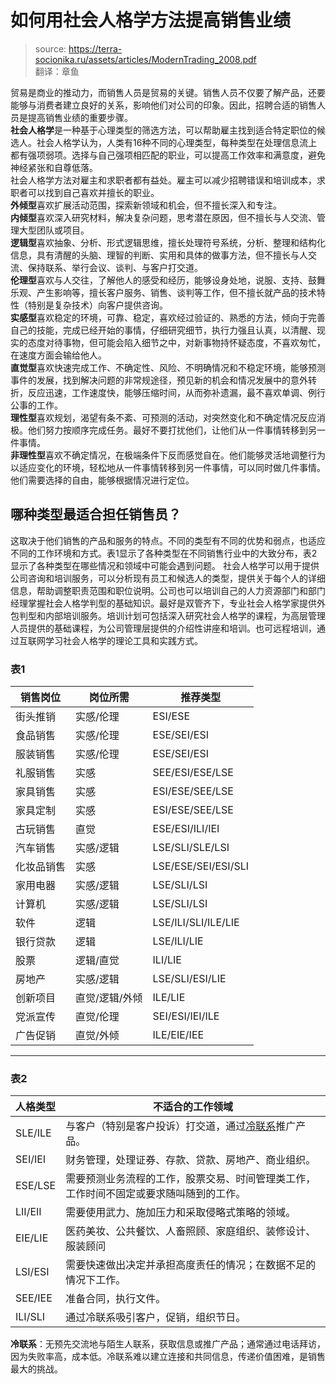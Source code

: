 # 如何用社会人格学方法提高销售业绩 
> source: https://terra-socionika.ru/assets/articles/ModernTrading_2008.pdf    
翻译：章鱼  

贸易是商业的推动力，而销售人员是贸易的关键。销售人员不仅要了解产品，还要能够与消费者建立良好的关系，影响他们对公司的印象。因此，招聘合适的销售人员是提高销售业绩的重要步骤。  
**社会人格学**是一种基于心理类型的筛选方法，可以帮助雇主找到适合特定职位的候选人。社会人格学认为，人类有16种不同的心理类型，每种类型在处理信息流上都有强项弱项。选择与自己强项相匹配的职业，可以提高工作效率和满意度，避免神经紧张和自尊低落。   
社会人格学方法对雇主和求职者都有益处。雇主可以减少招聘错误和培训成本，求职者可以找到自己喜欢并擅长的职业。  
**外倾型**喜欢扩展活动范围，探索新领域和机会，但不擅长深入和专注。  
**内倾型**喜欢深入研究材料，解决复杂问题，思考潜在原因，但不擅长与人交流、管理大型团队或项目。  
**逻辑型**喜欢抽象、分析、形式逻辑思维，擅长处理符号系统，分析、整理和结构化信息，具有清醒的头脑、理智的判断、实用和具体的做事方法，但不擅长与人交流、保持联系、举行会议、谈判、与客户打交道。  
**伦理型**喜欢与人交往，了解他人的感受和经历，能够设身处地，说服、支持、鼓舞乐观、产生影响等，擅长客户服务、销售、谈判等工作，但不擅长就产品的技术特性（特别是复杂技术）向客户提供咨询。  
**实感型**喜欢稳定的环境，可靠、稳定，喜欢经过验证的、熟悉的方法，倾向于完善自己的技能，完成已经开始的事情，仔细研究细节，执行力强且认真，以清醒、现实的态度对待事物，但可能会陷入细节之中，对新事物持怀疑态度，不喜欢匆忙，在速度方面会输给他人。  
**直觉型**喜欢快速完成工作、不确定性、风险、不明确情况和不稳定环境，能够预测事件的发展，找到解决问题的非常规途径，预见新的机会和情况发展中的意外转折，反应迅速，工作速度快，能够压缩时间，从而弥补遗漏，最不喜欢单调、例行公事的工作。  
**理性型**喜欢规划，渴望有条不紊、可预测的活动，对突然变化和不确定情况反应消极。他们努力按顺序完成任务。最好不要打扰他们，让他们从一件事情转移到另一件事情。  
**非理性型**喜欢不确定情况，在极端条件下反而感觉自在。他们能够灵活地调整行为以适应变化的环境，轻松地从一件事情转移到另一件事情，可以同时做几件事情。他们需要选择的自由，能够根据情况进行定位。  
## 哪种类型最适合担任销售员？  
这取决于他们销售的产品和服务的特点。不同的类型有不同的优势和弱点，也适应不同的工作环境和方式。表1显示了各种类型在不同销售行业中的大致分布，表2显示了各种类型在哪些情况和领域中可能会遇到问题。 社会人格学可以用于提供公司咨询和培训服务，可以分析现有员工和候选人的类型，提供关于每个人的详细信息，帮助调整职责范围和职位说明。公司也可以培训自己的人力资源部门和部门经理掌握社会人格学判型的基础知识。最好是双管齐下，专业社会人格学家提供外包判型和内部培训服务。培训计划可包括深入研究社会人格学的课程，为高层管理人员提供的基础课程，为公司管理层提供的介绍性讲座和培训。也可远程培训，通过互联网学习社会人格学的理论工具和实践方式。  

### 表1
| **销售岗位** | **岗位所需** | **推荐类型**            |
| -------- | -------- | ------------------- |
| 街头推销     | 实感/伦理    | ESI/ESE             |
| 食品销售     | 实感/伦理    | ESE/SEI/ESI         |
| 服装销售     | 实感/伦理    | ESE/SEI/ESI         |
| 礼服销售     | 实感       | SEE/ESI/ESE/LSE     |
| 家具销售     | 实感       | ESI/ESE/SEE/LSE     |
| 家具定制     | 实感       | ESI/ESE/SEE/LSE     |
| 古玩销售     | 直觉       | ESE/ESI/ILI/IEI     |
| 汽车销售     | 实感/逻辑    | LSE/SLI/SLE/LSI     |
| 化妆品销售    | 实感       | LSE/ESE/SEI/ESI/SLI |
| 家用电器     | 实感/逻辑    | LSE/SLI/LSI         |
| 计算机      | 实感/逻辑    | LSE/SLI/LSI         |
| 软件       | 逻辑       | LSE/ILI/SLI/ILE/LIE |
| 银行贷款     | 逻辑       | LSE/ILI/LIE         |
| 股票       | 逻辑/直觉    | ILI/LIE             |
| 房地产      | 实感/逻辑    | LSE/SLI/ESI/LIE     |
| 创新项目     | 直觉/逻辑/外倾 | ILE/LIE             |
| 党派宣传     | 直觉/伦理    | SEI/ESI/IEI/ILE     |
| 广告促销     | 直觉/外倾    | ILE/EIE/IEE         |

---
### 表2
| 人格类型    | 不适合的工作领域                                    |
| ------- | ------------------------------------------- |
| SLE/ILE | 与客户（特别是客户投诉）打交道，通过<u>冷联系</u>推广产品。                  |
| SEI/IEI | 财务管理，处理证券、存款、贷款、房地产、商业组织。                   |
| ESE/LSE | 需要预测业务流程的工作，股票交易、时间管理类工作，工作时间不固定或要求随叫随到的工作。 |
| LII/EII | 需要使用武力、施加压力和采取侵略式策略的领域。                     |
| EIE/LIE | 医药美妆、公共餐饮、人畜照顾、家庭组织、装修设计、服装顾问               |
| LSI/ESI | 需要快速做出决定并承担高度责任的情况；在数据不足的情况下工作。             |
| SEE/IEE | 准备合同，执行文件。                                  |
| ILI/SLI | 通过冷联系吸引客户，促销，组织节日。                          |    

**冷联系**：无预先交流地与陌生人联系，获取信息或推广产品；通常通过电话拜访，因为失败率高，成本低。冷联系难以建立连接和共同信息，传递价值困难，是销售最大的挑战。